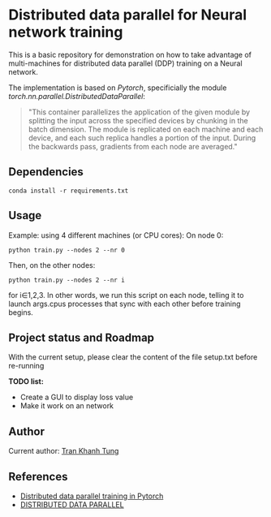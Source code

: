 # Distributed data parallel for Neural network training

This is a basic repository for demonstration on how to take advantage of multi-machines for distributed data parallel (DDP) training on a Neural network.

The implementation is based on *Pytorch*, specificially the module *torch.nn.parallel.DistributedDataParallel*: 
>"This container parallelizes the application of the given module by splitting the input across the specified devices by chunking in the batch dimension. The module is replicated on each machine and each device, and each such replica handles a portion of the input. During the backwards pass, gradients from each node are averaged."

## Dependencies
```
conda install -r requirements.txt
```

## Usage

Example: using 4 different machines (or CPU cores):
On node 0:
```
python train.py --nodes 2 --nr 0
```
Then, on the other nodes:
```
python train.py --nodes 2 --nr i
```
for i∈1,2,3. In other words, we run this script on each node, telling it to launch args.cpus processes that sync with each other before training begins.

## Project status and Roadmap
With the current setup, please clear the content of the file setup.txt before re-running

**TODO list:**
- Create a GUI to display loss value
- Make it work on an network

## Author
Current author: [Tran Khanh Tung](https://github.com/KhanhTungTran)

## References
- [Distributed data parallel training in Pytorch](https://yangkky.github.io/2019/07/08/distributed-pytorch-tutorial.html)
- [DISTRIBUTED DATA PARALLEL](https://pytorch.org/docs/master/notes/ddp.html)